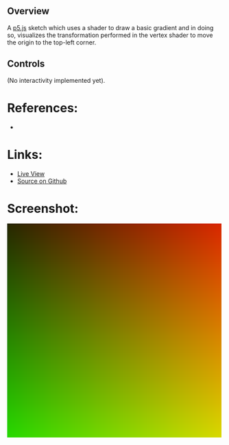 
## Overview

A [p5.js][p5js-home] sketch which uses a shader to draw a basic gradient and in doing so, visualizes the transformation performed in the vertex shader to move the origin to the top-left corner.

## Controls

(No interactivity implemented yet).

# References:
* 

# Links:

* [Live View][live-view]
* [Source on Github][source-code]

# Screenshot:

![screenshot][screenshot-01]

[p5js-home]: https://p5js.org/
[source-code]: https://github.com/brianhonohan/sketchbook/tree/master/p5js/shader-examples/gradient-shader/
[live-view]: https://brianhonohan.com/sketchbook/p5js/shader-examples/gradient-shader/
[screenshot-01]: ./screenshot-01.png
